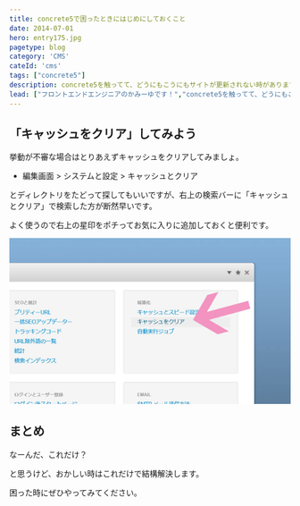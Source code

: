 ```yaml
---
title: concrete5で困ったときにはじめにしておくこと
date: 2014-07-01
hero: entry175.jpg
pagetype: blog
category: 'CMS'
cateId: 'cms'
tags: ["concrete5"]
description: concrete5を触ってて、どうにもこうにもサイトが更新されない時があります。そんな時の対処法をご紹介します。
lead: ["フロントエンドエンジニアのかみーゆです！","concrete5を触ってて、どうにもこうにもサイトが更新されない時があります。そんな時の対処法をご紹介します。"]
---
```


## 「キャッシュをクリア」してみよう
挙動が不審な場合はとりあえずキャッシュをクリアしてみましょ。

* 編集画面 > システムと設定 > キャッシュとクリア

とディレクトリをたどって探してもいいですが、右上の検索バーに「キャッシュとクリア」で検索した方が断然早いです。

よく使うので右上の星印をポチってお気に入りに追加しておくと便利です。

![concrete5で困ったときにはじめにしておくこと](./images/2014/entry174-1.jpg)

## まとめ

なーんだ、これだけ？

と思うけど、おかしい時はこれだけで結構解決します。

困った時にぜひやってみてください。
